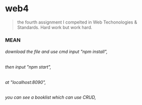 # web4
> the fourth assignment I compelted in Web Techonologies & Standards. Hard work but work hard.
### MEAN
###### download the file and use cmd input "npm install",
###### then input "npm start",
###### at "localhost:8090",
###### you can see a booklist which can use CRUD,

